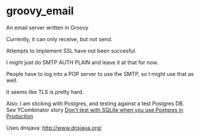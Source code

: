 groovy_email
============

An email server written in Groovy   

Currently, it can only receive, but not send.  

Attempts to implement SSL have not been succesful.   

I might just do SMTP AUTH PLAIN and leave it at that for now.    

People have to log into a POP server to use the SMTP, so I might use that as well.   

It seems like TLS is pretty hard.   

Also: I am sticking with Postgres, and testing against a test Postgres DB.   
See YCombinator story [Don't test with SQLite when you use Postgres in Production](https://news.ycombinator.com/item?id=10002142)    

Uses dnsjava: http://www.dnsjava.org/  

